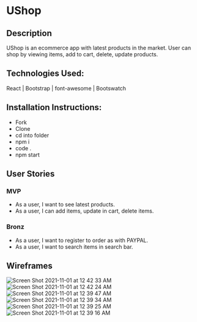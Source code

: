 # UShop
## Description
UShop is an ecommerce app with latest products in the market. User can shop by viewing items, add to cart, delete, update products.
## Technologies Used:
React | Bootstrap | font-awesome | Bootswatch 
## Installation Instructions:
- Fork
- Clone
- cd into folder
- npm i
- code .
- npm start
## User Stories
### MVP
- As a user, I want to see latest products.
- As a user, I can add items, update in cart, delete items.
### Bronz
- As a user, I want to register to order as with PAYPAL.
- As a user, I want to search items in search bar.
## Wireframes
![Screen Shot 2021-11-01 at 12 42 33 AM](https://user-images.githubusercontent.com/81372190/139622659-ba70d288-f513-410d-aa27-dc38fbe244b4.png)
![Screen Shot 2021-11-01 at 12 42 24 AM](https://user-images.githubusercontent.com/81372190/139622663-2ff7aefa-4fcc-4503-b7be-192a21d83e5c.png)
![Screen Shot 2021-11-01 at 12 39 47 AM](https://user-images.githubusercontent.com/81372190/139622666-ea260a3b-4c04-4468-a4b0-34a34fbe5074.png)
![Screen Shot 2021-11-01 at 12 39 34 AM](https://user-images.githubusercontent.com/81372190/139622672-f90e309d-82ee-4de4-a047-78af137d7486.png)
![Screen Shot 2021-11-01 at 12 39 25 AM](https://user-images.githubusercontent.com/81372190/139622699-d8548112-b59d-45be-82a9-30466e28e8b3.png)
![Screen Shot 2021-11-01 at 12 39 16 AM](https://user-images.githubusercontent.com/81372190/139622704-1c854e34-430f-498d-a6e5-1fc690ab33c2.png)

